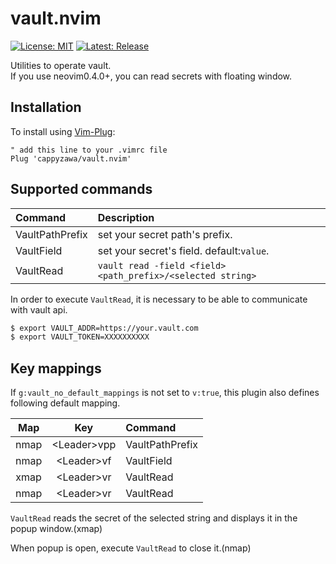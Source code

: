 # vault.nvim
[![License: MIT](https://img.shields.io/badge/License-MIT-yellow.svg)](https://opensource.org/licenses/MIT)
[![Latest: Release](https://img.shields.io/github/release/cappyzawa/vault.nvim.svg)](https://github.com/cappyzawa/vault.nvim/releases)

Utilities to operate vault.  
If you use neovim0.4.0+, you can read secrets with floating window.

## Installation
To install using [Vim-Plug](https://github.com/junegunn/vim-plug):
```
" add this line to your .vimrc file
Plug 'cappyzawa/vault.nvim'
```
## Supported commands
|Command|Description|
|:---|:---|
|VaultPathPrefix|set your secret path's prefix.|
|VaultField|set your secret's field. default:`value`.|
|VaultRead|`vault read -field <field> <path_prefix>/<selected string>`|

In order to execute `VaultRead`, it is necessary to be able to communicate with vault api.
```bash
$ export VAULT_ADDR=https://your.vault.com
$ export VAULT_TOKEN=XXXXXXXXXX
```

## Key mappings
If `g:vault_no_default_mappings` is not set to `v:true`, this plugin also defines following default mapping.

|Map|Key|Command|
|:---:|:---:|:---|
|nmap|<Leader\>vpp|VaultPathPrefix|
|nmap|<Leader\>vf|VaultField|
|xmap|<Leader\>vr|VaultRead|
|nmap|<Leader\>vr|VaultRead|

`VaultRead` reads the secret of the selected string and displays it in the popup window.(xmap) 

When popup is open, execute `VaultRead` to close it.(nmap)

